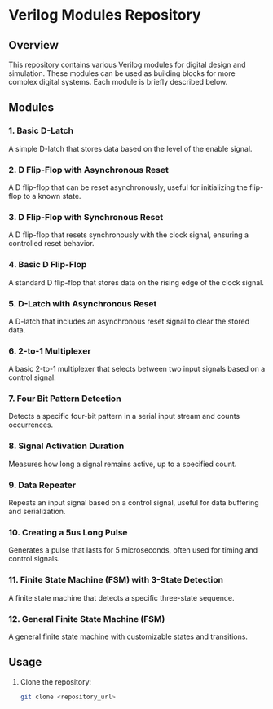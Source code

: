 # Verilog Modules Repository

## Overview

This repository contains various Verilog modules for digital design and simulation. These modules can be used as building blocks for more complex digital systems. Each module is briefly described below.

## Modules

### 1. Basic D-Latch
A simple D-latch that stores data based on the level of the enable signal.

### 2. D Flip-Flop with Asynchronous Reset
A D flip-flop that can be reset asynchronously, useful for initializing the flip-flop to a known state.

### 3. D Flip-Flop with Synchronous Reset
A D flip-flop that resets synchronously with the clock signal, ensuring a controlled reset behavior.

### 4. Basic D Flip-Flop
A standard D flip-flop that stores data on the rising edge of the clock signal.

### 5. D-Latch with Asynchronous Reset
A D-latch that includes an asynchronous reset signal to clear the stored data.

### 6. 2-to-1 Multiplexer
A basic 2-to-1 multiplexer that selects between two input signals based on a control signal.

### 7. Four Bit Pattern Detection
Detects a specific four-bit pattern in a serial input stream and counts occurrences.

### 8. Signal Activation Duration
Measures how long a signal remains active, up to a specified count.

### 9. Data Repeater
Repeats an input signal based on a control signal, useful for data buffering and serialization.

### 10. Creating a 5us Long Pulse
Generates a pulse that lasts for 5 microseconds, often used for timing and control signals.

### 11. Finite State Machine (FSM) with 3-State Detection
A finite state machine that detects a specific three-state sequence.

### 12. General Finite State Machine (FSM)
A general finite state machine with customizable states and transitions.

## Usage

1. Clone the repository:
   ```sh
   git clone <repository_url>
